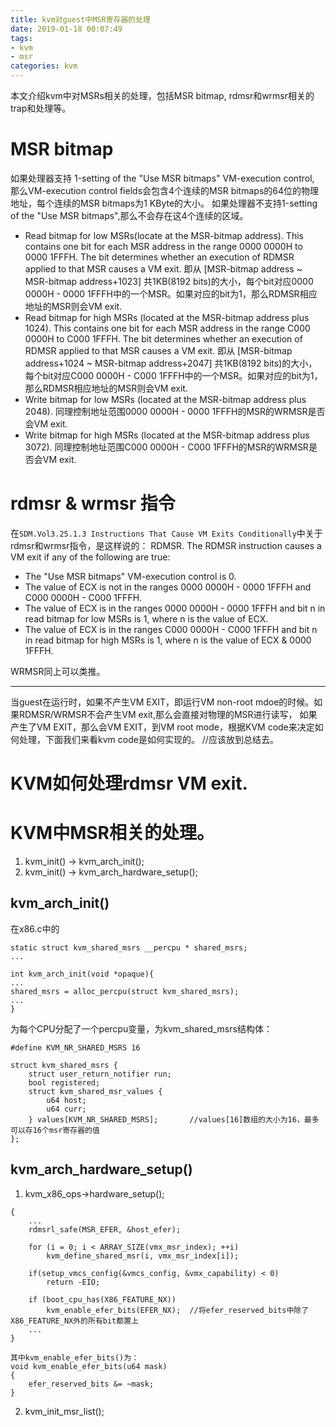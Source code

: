 ```yaml
---
title: kvm对guest中MSR寄存器的处理
date: 2019-01-18 00:07:49
tags:
- kvm
- msr
categories: kvm
---
```


本文介绍kvm中对MSRs相关的处理，包括MSR bitmap, rdmsr和wrmsr相关的trap和处理等。

# MSR bitmap
如果处理器支持 1-setting of the "Use MSR bitmaps" VM-execution control, 那么VM-execution control fields会包含4个连续的MSR bitmaps的64位的物理地址，每个连续的MSR bitmaps为1 KByte的大小。
如果处理器不支持1-setting of the "Use MSR bitmaps",那么不会存在这4个连续的区域。
- Read bitmap for low MSRs(locate at the MSR-bitmap address). This contains one bit for each MSR address in the range 0000 0000H to 0000 1FFFH. The bit determines whether an execution of RDMSR applied to that MSR causes a VM exit.
即从 [MSR-bitmap address ~ MSR-bitmap address+1023] 共1KB(8192 bits)的大小，每个bit对应0000 0000H - 0000 1FFFH中的一个MSR。如果对应的bit为1，那么RDMSR相应地址的MSR则会VM exit.
- Read bitmap for high MSRs (located at the MSR-bitmap address plus 1024). This contains one bit for each MSR address in the range C000 0000H to C000 1FFFH. The bit determines whether an execution of RDMSR applied to that MSR causes a VM exit.
即从 [MSR-bitmap address+1024 ~ MSR-bitmap address+2047] 共1KB(8192 bits)的大小，每个bit对应C000 0000H - C000 1FFFH中的一个MSR。如果对应的bit为1，那么RDMSR相应地址的MSR则会VM exit.
- Write bitmap for low MSRs (located at the MSR-bitmap address plus 2048). 同理控制地址范围0000 0000H - 0000 1FFFH的MSR的WRMSR是否会VM exit.
- Write bitmap for high MSRs (located at the MSR-bitmap address plus 3072). 同理控制地址范围C000 0000H - C000 1FFFH的MSR的WRMSR是否会VM exit.


# rdmsr & wrmsr 指令
在`SDM.Vol3.25.1.3 Instructions That Cause VM Exits Conditionally`中关于rdmsr和wrmsr指令，是这样说的：
RDMSR. The RDMSR instruction causes a VM exit if any of the following are true: 
- The "Use MSR bitmaps" VM-execution control is 0.
- The value of ECX is not in the ranges 0000 0000H - 0000 1FFFH and C000 0000H - C000 1FFFH.
- The value of ECX is in the ranges 0000 0000H - 0000 1FFFH and bit n in read bitmap for low MSRs is 1, where n is the value of ECX.
- The value of ECX is in the ranges C000 0000H - C000 1FFFH and bit n in read bitmap for high MSRs is 1, where n is the value of ECX & 0000 1FFFH.

WRMSR同上可以类推。

---
当guest在运行时，如果不产生VM EXIT，即运行VM non-root mdoe的时候。如果RDMSR/WRMSR不会产生VM exit,那么会直接对物理的MSR进行读写，
如果产生了VM EXIT，那么会VM EXIT，到VM root mode，根据KVM code来决定如何处理，下面我们来看kvm code是如何实现的。
//应该放到总结去。

# KVM如何处理rdmsr VM exit.

# KVM中MSR相关的处理。
1. kvm_init() -> kvm_arch_init();
2. kvm_init() -> kvm_arch_hardware_setup(); 

## kvm_arch_init() 
在x86.c中的
```
static struct kvm_shared_msrs __percpu * shared_msrs;
...

int kvm_arch_init(void *opaque){
...
shared_msrs = alloc_percpu(struct kvm_shared_msrs);
...
}
```
为每个CPU分配了一个percpu变量，为kvm_shared_msrs结构体：
```
#define KVM_NR_SHARED_MSRS 16

struct kvm_shared_msrs {
	struct user_return_notifier run;
	bool registered;
	struct kvm_shared_msr_values {
		u64 host;
		u64 curr;
	} values[KVM_NR_SHARED_MSRS];		//values[16]数组的大小为16，最多可以存16个msr寄存器的值
}; 
```

## kvm_arch_hardware_setup()
1. kvm_x86_ops->hardware_setup();
```static __init int hardware_setup(void)
{
	...
	rdmsrl_safe(MSR_EFER, &host_efer);
	
	for (i = 0; i < ARRAY_SIZE(vmx_msr_index); ++i)
		kvm_define_shared_msr(i, vmx_msr_index[i]);
	
	if(setup_vmcs_config(&vmcs_config, &vmx_capability) < 0)
		return -EIO;

	if (boot_cpu_has(X86_FEATURE_NX))
		kvm_enable_efer_bits(EFER_NX);	//将efer_reserved_bits中除了X86_FEATURE_NX外的所有bit都置上
	...
}

其中kvm_enable_efer_bits()为：
void kvm_enable_efer_bits(u64 mask)
{
	efer_reserved_bits &= ~mask;
}
```
	
2. kvm_init_msr_list();
